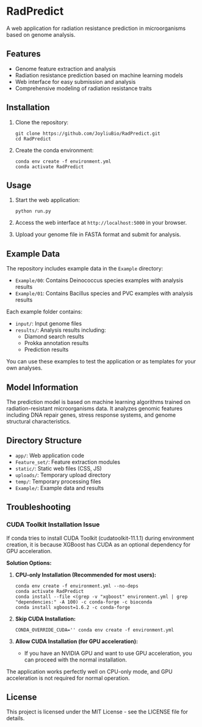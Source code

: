 # RadPredict

A web application for radiation resistance prediction in microorganisms based on genome analysis.

## Features

- Genome feature extraction and analysis
- Radiation resistance prediction based on machine learning models
- Web interface for easy submission and analysis
- Comprehensive modeling of radiation resistance traits

## Installation

1. Clone the repository:
   ```
   git clone https://github.com/JoyliuBio/RadPredict.git
   cd RadPredict
   ```

2. Create the conda environment:
   ```
   conda env create -f environment.yml
   conda activate RadPredict
   ```

## Usage

1. Start the web application:
   ```
   python run.py
   ```

2. Access the web interface at `http://localhost:5000` in your browser.

3. Upload your genome file in FASTA format and submit for analysis.

## Example Data

The repository includes example data in the `Example` directory:

- `Example/00`: Contains Deinococcus species examples with analysis results
- `Example/01`: Contains Bacillus species and PVC examples with analysis results

Each example folder contains:
- `input/`: Input genome files
- `results/`: Analysis results including:
  - Diamond search results
  - Prokka annotation results
  - Prediction results

You can use these examples to test the application or as templates for your own analyses.

## Model Information

The prediction model is based on machine learning algorithms trained on radiation-resistant microorganisms data. It analyzes genomic features including DNA repair genes, stress response systems, and genome structural characteristics.

## Directory Structure

- `app/`: Web application code
- `Feature_set/`: Feature extraction modules
- `static/`: Static web files (CSS, JS)
- `uploads/`: Temporary upload directory
- `temp/`: Temporary processing files
- `Example/`: Example data and results

## Troubleshooting

### CUDA Toolkit Installation Issue

If conda tries to install CUDA Toolkit (cudatoolkit-11.1.1) during environment creation, it is because XGBoost has CUDA as an optional dependency for GPU acceleration.

**Solution Options:**

1. **CPU-only Installation (Recommended for most users):**
   ```
   conda env create -f environment.yml --no-deps
   conda activate RadPredict
   conda install --file <(grep -v "xgboost" environment.yml | grep "dependencies:" -A 100) -c conda-forge -c bioconda
   conda install xgboost=1.6.2 -c conda-forge
   ```

2. **Skip CUDA Installation:**
   ```
   CONDA_OVERRIDE_CUDA='' conda env create -f environment.yml
   ```

3. **Allow CUDA Installation (for GPU acceleration):**
   - If you have an NVIDIA GPU and want to use GPU acceleration, you can proceed with the normal installation.

The application works perfectly well on CPU-only mode, and GPU acceleration is not required for normal operation.

## License

This project is licensed under the MIT License - see the LICENSE file for details. 